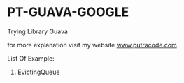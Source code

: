 # PT-GUAVA-GOOGLE
Trying Library Guava 

for more explanation visit my website
www.putracode.com

List Of Example: 
1. EvictingQueue
